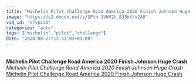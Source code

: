 ```yaml
---
title: "Michelin Pilot Challenge Road America 2020 Finish Johnson Huge Crash"
image: "https://s2.dmcdn.net/v/SPth-1VHV2U_8J3kY/x240"
vid_id: "x7vpzi6"
categories: "auto"
tags: ["michelin","pilot","challenge"]
date: "2020-08-27T13:32:03+03:00"
---
```

<br><b>Michelin Pilot Challenge Road America 2020 Finish Johnson Huge Crash</b><br> <i>Michelin Pilot Challenge Road America 2020 Finish Johnson Huge Crash</i><br> <u>Michelin Pilot Challenge Road America 2020 Finish Johnson Huge Crash</u>
